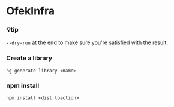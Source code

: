 # OfekInfra


### 💡tip
``--dry-run`` at the end to make sure you're satisfied with the result.

### Create a library
``ng generate library <name>``

### npm install
``npm install <dist loaction>``

